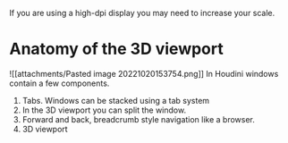 If you are using a high-dpi display you may need to increase your scale.

# Anatomy of the 3D viewport
![[attachments/Pasted image 20221020153754.png]]
In Houdini windows contain a few components.
1. Tabs. Windows can be stacked using a tab system
2. In the 3D viewport you can split the window.
3. Forward and back, breadcrumb style navigation like a browser.
4. 3D viewport 